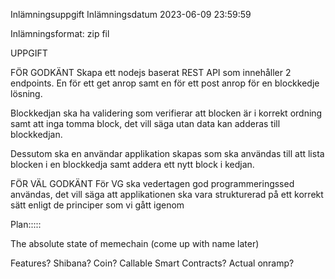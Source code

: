 
Inlämningsuppgift
Inlämningsdatum 2023-06-09 23:59:59

Inlämningsformat: zip fil

UPPGIFT

FÖR GODKÄNT
Skapa ett nodejs baserat REST API som innehåller 2 endpoints.
En för ett get anrop samt en för ett post anrop för en blockkedje lösning.

Blockkedjan ska ha validering som verifierar att blocken är i korrekt ordning samt att inga tomma block, det vill säga utan data kan adderas till blockkedjan. 

Dessutom ska en användar applikation skapas som ska användas till att lista blocken i en blockkedja samt addera ett nytt block i kedjan.

FÖR VÄL GODKÄNT
För VG ska vedertagen god programmeringssed användas, det vill säga att applikationen ska vara strukturerad på ett korrekt sätt enligt de principer som vi gått igenom




Plan:::::

The absolute state of memechain (come up with name later)

Features? 
Shibana?
Coin?
Callable Smart Contracts? 
Actual onramp?



